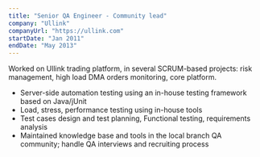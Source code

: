 ```yaml
---
title: "Senior QA Engineer - Community lead"
company: "Ullink"
companyUrl: "https://ullink.com"
startDate: "Jan 2011"
endDate: "May 2013"
---
```


Worked on Ullink trading platform, in several SCRUM-based projects: risk management, high load DMA orders monitoring, core platform.

- Server-side automation testing using an in-house testing framework based on Java/jUnit
- Load, stress, performance testing using in-house tools
- Test cases design and test planning, Functional testing, requirements analysis
- Maintained knowledge base and tools in the local branch QA community; handle QA interviews and recruiting process
